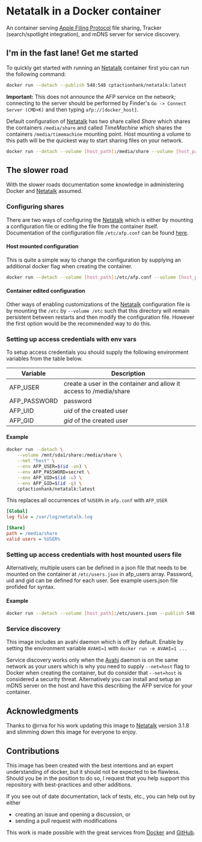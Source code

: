 # Netatalk in a Docker container

An container serving [Apple Filing Protocol](https://en.wikipedia.org/wiki/Apple_Filing_Protocol) file sharing, Tracker (search/spotlight integration), and mDNS server for service discovery.

## I'm in the fast lane! Get me started

To quickly get started with running an [Netatalk] container first you can run the following command:

```bash
docker run --detach --publish 548:548 cptactionhank/netatalk:latest
```

**Important:** This does not announce the AFP service on the network; connecting to the server should be performed by Finder's `Go -> Connect Server (CMD+K)` and then typing `afp://[docker_host]`.

Default configuration of [Netatalk] has two share called _Share_ which shares the containers `/media/share` and called _TimeMachine_ which shares the containers `/media/timemachine` mounting point. Host mounting a volume to this path will be the quickest way to start sharing files on your network.

```bash
docker run --detach --volume [host_path]:/media/share --volume [host_path]:/media/timemachine --publish 548:548 cptactionhank/netatalk:latest
```

## The slower road

With the slower roads documentation some knowledge in administering Docker and [Netatalk] assumed.

### Configuring shares

There are two ways of configuring the [Netatalk] which is either by mounting a configuration file or editing the file from the container itself. Documentation of the configuration file `/etc/afp.conf` can be found [here](http://netatalk.sourceforge.net/3.1/htmldocs/afp.conf.5.html).

#### Host mounted configuration

This is quite a simple way to change the configuration by supplying an additional docker flag when creating the container.

```bash
docker run --detach --volume [host_path]:/etc/afp.conf --volume [host_path]:/media/share --volume [host_path]:/media/timemachine --publish 548:548 cptactionhank/netatalk:latest
```

#### Container edited configuration

Other ways of enabling customizations of the [Netatalk] configuration file is by mounting the `/etc` by `--volume /etc` such that this directory will remain persistent between restarts and then modify the configuration file. However the first option would be the recommended way to do this.

### Setting up access credentials with env vars

To setup access credentials you should supply the following environment variables from the table below.

|Variable           |Description|
|---------------|-----------|
|AFP_USER       | create a user in the container and allow it access to /media/share    |
|AFP_PASSWORD   | password
|AFP_UID        | _uid_ of the created user
|AFP_GID        | _gid_ of the created user

#### Example

```bash
docker run --detach \
    --volume /mnt/sda1/share:/media/share \
    --net "host" \
    --env AFP_USER=$(id -un) \
    --env AFP_PASSWORD=secret \
    --env AFP_UID=$(id -u) \
    --env AFP_GID=$(id -g) \
    cptactionhank/netatalk:latest
```

This replaces all occurrences of `%USER%` in `afp.conf` with `AFP_USER`

```ini
[Global]
log file = /var/log/netatalk.log

[Share]
path = /media/share
valid users = %USER%
```

### Setting up access credentials with host mounted users file

Alternatively, multiple users can be defined in a json file that needs to be mounted on the container at `/etc/users.json` in afp_users array. Password, uid and gid can be defined for each user. See example users.json file profided for syntax.

#### Example

```bash
docker run --detach --volume [host_path]:/etc/users.json --publish 548:548 cptactionhank/netatalk:latest
```


### Service discovery

This image includes an avahi daemon which is off by default. Enable by setting the environment variable `AVAHI=1` with `docker run -e AVAHI=1 ...`

Service discovery works only when the [Avahi] daemon is on the same network as your users which is why you need to supply `--net=host` flag to Docker when creating the container, but do consider that `--net=host` is considered a security threat. Alternatively you can install and setup an mDNS server on the host and have this describing the AFP service for your container.

## Acknowledgments

Thanks to @rrva for his work updating this image to [Netatalk] version 3.1.8 and slimming down this image for everyone to enjoy.

## Contributions

This image has been created with the best intentions and an expert understanding of docker, but it should not be expected to be flawless. Should you be in the position to do so, I request that you help support this repository with best-practices and other additions.

If you see out of date documentation, lack of tests, etc., you can help out by either
- creating an issue and opening a discussion, or
- sending a pull request with modifications

This work is made possible with the great services from [Docker] and [GitHub].

[Netatalk]: http://netatalk.sourceforge.net/
[Docker]: https://www.docker.com/
[GitHub]: https://www.github.com/
[Avahi]: http://www.avahi.org/
